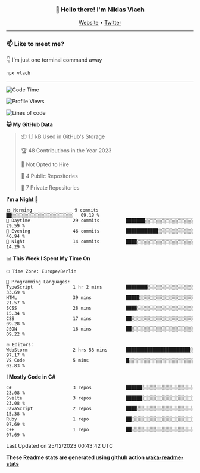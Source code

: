 <h3 align="center">👋 Hello there! I'm Niklas Vlach</h3>
<p align="center">
  <a href="https://niklas-vlach.com">Website</a> •
  <a href="https://twitter.com/NiklasVlach">Twitter</a>
</p>

---

### 📫 Like to meet me?

👇 I'm just one terminal command away

```bash
npx vlach
```

---
<!--START_SECTION:waka-->
![Code Time](http://img.shields.io/badge/Code%20Time-507%20hrs%2059%20mins-blue)

![Profile Views](http://img.shields.io/badge/Profile%20Views-0-blue)

![Lines of code](https://img.shields.io/badge/From%20Hello%20World%20I%27ve%20Written-71.4%20thousand%20lines%20of%20code-blue)

**🐱 My GitHub Data** 

> 📦 1.1 kB Used in GitHub's Storage 
 > 
> 🏆 48 Contributions in the Year 2023
 > 
> 🚫 Not Opted to Hire
 > 
> 📜 4 Public Repositories 
 > 
> 🔑 7 Private Repositories 
 > 
**I'm a Night 🦉** 

```text
🌞 Morning                9 commits           ██░░░░░░░░░░░░░░░░░░░░░░░   09.18 % 
🌆 Daytime                29 commits          ███████░░░░░░░░░░░░░░░░░░   29.59 % 
🌃 Evening                46 commits          ████████████░░░░░░░░░░░░░   46.94 % 
🌙 Night                  14 commits          ████░░░░░░░░░░░░░░░░░░░░░   14.29 % 
```


📊 **This Week I Spent My Time On** 

```text
🕑︎ Time Zone: Europe/Berlin

💬 Programming Languages: 
TypeScript               1 hr 2 mins         ████████░░░░░░░░░░░░░░░░░   33.69 % 
HTML                     39 mins             █████░░░░░░░░░░░░░░░░░░░░   21.57 % 
SCSS                     28 mins             ████░░░░░░░░░░░░░░░░░░░░░   15.34 % 
CSS                      17 mins             ██░░░░░░░░░░░░░░░░░░░░░░░   09.28 % 
JSON                     16 mins             ██░░░░░░░░░░░░░░░░░░░░░░░   09.22 % 

🔥 Editors: 
WebStorm                 2 hrs 58 mins       ████████████████████████░   97.17 % 
VS Code                  5 mins              █░░░░░░░░░░░░░░░░░░░░░░░░   02.83 % 
```

**I Mostly Code in C#** 

```text
C#                       3 repos             ██████░░░░░░░░░░░░░░░░░░░   23.08 % 
Svelte                   3 repos             ██████░░░░░░░░░░░░░░░░░░░   23.08 % 
JavaScript               2 repos             ████░░░░░░░░░░░░░░░░░░░░░   15.38 % 
Ruby                     1 repo              ██░░░░░░░░░░░░░░░░░░░░░░░   07.69 % 
C++                      1 repo              ██░░░░░░░░░░░░░░░░░░░░░░░   07.69 % 
```




 Last Updated on 25/12/2023 00:43:42 UTC
<!--END_SECTION:waka-->

**These Readme stats are generated using github action [waka-readme-stats](https://github.com/anmol098/waka-readme-stats)**
